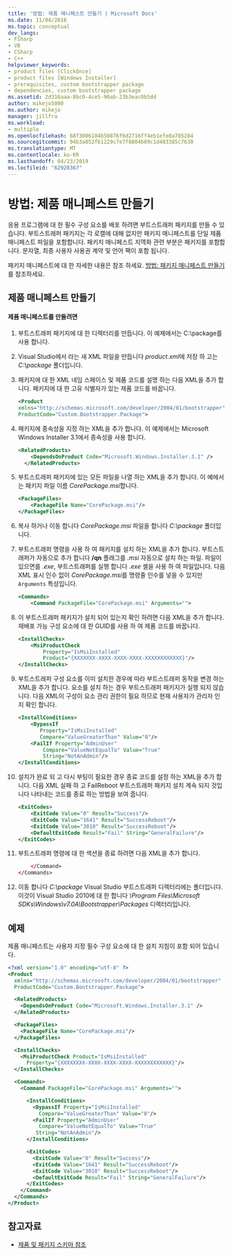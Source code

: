 ```yaml
---
title: '방법: 제품 매니페스트 만들기 | Microsoft Docs'
ms.date: 11/04/2016
ms.topic: conceptual
dev_langs:
- FSharp
- VB
- CSharp
- C++
helpviewer_keywords:
- product files [ClickOnce]
- product files [Windows Installer]
- prerequisites, custom bootstrapper package
- dependencies, custom bootstrapper package
ms.assetid: 2d316aaa-8bc0-4ce5-90ab-23b3eac0b5dd
author: mikejo5000
ms.author: mikejo
manager: jillfra
ms.workload:
- multiple
ms.openlocfilehash: 68f3006104b50876f6d2716ff4eb1efe0a705284
ms.sourcegitcommit: 94b3a052fb1229c7e7f8804b09c1d403385c7630
ms.translationtype: MT
ms.contentlocale: ko-KR
ms.lasthandoff: 04/23/2019
ms.locfileid: "62928367"
---
```

# <a name="how-to-create-a-product-manifest"></a>방법: 제품 매니페스트 만들기
응용 프로그램에 대 한 필수 구성 요소를 배포 하려면 부트스트래퍼 패키지를 만들 수 있습니다. 부트스트래퍼 패키지는 각 로캘에 대해 없지만 패키지 매니페스트를 단일 제품 매니페스트 파일을 포함합니다. 패키지 매니페스트 지역화 관련 부분은 패키지를 포함합니다. 문자열, 최종 사용자 사용권 계약 및 언어 팩이 포함 됩니다.

 패키지 매니페스트에 대 한 자세한 내용은 참조 하세요. [방법: 패키지 매니페스트 만들기](../deployment/how-to-create-a-package-manifest.md)를 참조하세요.

## <a name="create-the-product-manifest"></a>제품 매니페스트 만들기

#### <a name="to-create-the-product-manifest"></a>제품 매니페스트를 만들려면

1. 부트스트래퍼 패키지에 대 한 디렉터리를 만듭니다. 이 예제에서는 C:\package를 사용 합니다.

2. Visual Studio에서 라는 새 XML 파일을 만듭니다 *product.xml*에 저장 하 고는 *C:\package* 폴더입니다.

3. 패키지에 대 한 XML 네임 스페이스 및 제품 코드를 설명 하는 다음 XML을 추가 합니다. 패키지에 대 한 고유 식별자가 있는 제품 코드를 바꿉니다.

    ```xml
    <Product
    xmlns="http://schemas.microsoft.com/developer/2004/01/bootstrapper"
    ProductCode="Custom.Bootstrapper.Package">
    ```

4. 패키지에 종속성을 지정 하는 XML을 추가 합니다. 이 예제에서는 Microsoft Windows Installer 3.1에서 종속성을 사용 합니다.

    ```xml
    <RelatedProducts>
        <DependsOnProduct Code="Microsoft.Windows.Installer.3.1" />
      </RelatedProducts>
    ```

5. 부트스트래퍼 패키지에 있는 모든 파일을 나열 하는 XML을 추가 합니다. 이 예에서는 패키지 파일 이름 *CorePackage.msi*합니다.

    ```xml
    <PackageFiles>
        <PackageFile Name="CorePackage.msi"/>
    </PackageFiles>
    ```

6. 복사 하거나 이동 합니다 *CorePackage.msi* 파일을 합니다 *C:\package* 폴더입니다.

7. 부트스트래퍼 명령을 사용 하 여 패키지를 설치 하는 XML을 추가 합니다. 부트스트래퍼가 자동으로 추가 합니다 **/qn** 플래그를 *.msi* 자동으로 설치 하는 파일. 파일이 있으면를 *.exe*, 부트스트래퍼를 실행 합니다 *.exe* 셸을 사용 하 여 파일입니다. 다음 XML 표시 인수 없이 *CorePackage.msi*를 명령줄 인수를 넣을 수 있지만 `Arguments` 특성입니다.

    ```xml
    <Commands>
        <Command PackageFile="CorePackage.msi" Arguments="">
    ```

8. 이 부트스트래퍼 패키지가 설치 되어 있는지 확인 하려면 다음 XML을 추가 합니다. 재배포 가능 구성 요소에 대 한 GUID를 사용 하 여 제품 코드를 바꿉니다.

    ```xml
    <InstallChecks>
        <MsiProductCheck
            Property="IsMsiInstalled"
            Product="{XXXXXXX-XXXX-XXXX-XXXX-XXXXXXXXXXXX}"/>
    </InstallChecks>
    ```

9. 부트스트래퍼 구성 요소를 이미 설치한 경우에 따라 부트스트래퍼 동작을 변경 하는 XML을 추가 합니다. 요소를 설치 하는 경우 부트스트래퍼 패키지가 실행 되지 않습니다. 다음 XML이 구성이 요소 관리 권한이 필요 하므로 현재 사용자가 관리자 인지 확인 합니다.

    ```xml
    <InstallConditions>
        <BypassIf
           Property="IsMsiInstalled"
           Compare="ValueGreaterThan" Value="0"/>
        <FailIf Property="AdminUser"
            Compare="ValueNotEqualTo" Value="True"
            String="NotAnAdmin"/>
    </InstallConditions>
    ```

10. 설치가 완료 되 고 다시 부팅이 필요한 경우 종료 코드를 설정 하는 XML을 추가 합니다. 다음 XML 실패 하 고 FailReboot 부트스트래퍼 패키지 설치 계속 되지 것입니다 나타내는 코드를 종료 하는 방법을 보여 줍니다.

    ```xml
    <ExitCodes>
        <ExitCode Value="0" Result="Success"/>
        <ExitCode Value="1641" Result="SuccessReboot"/>
        <ExitCode Value="3010" Result="SuccessReboot"/>
        <DefaultExitCode Result="Fail" String="GeneralFailure"/>
    </ExitCodes>
    ```

11. 부트스트래퍼 명령에 대 한 섹션을 종료 하려면 다음 XML을 추가 합니다.

    ```xml
        </Command>
    </Commands>
    ```

12. 이동 합니다 *C:\package* Visual Studio 부트스트래퍼 디렉터리에는 폴더입니다. 이것이 Visual Studio 2010에 대 한 합니다 *\Program Files\Microsoft SDKs\Windows\v7.0A\Bootstrapper\Packages* 디렉터리입니다.

## <a name="example"></a>예제
 제품 매니페스트는 사용자 지정 필수 구성 요소에 대 한 설치 지침이 포함 되어 있습니다.

```xml
<?xml version="1.0" encoding="utf-8" ?>
<Product
  xmlns="http://schemas.microsoft.com/developer/2004/01/bootstrapper"
  ProductCode="Custom.Bootstrapper.Package">

  <RelatedProducts>
    <DependsOnProduct Code="Microsoft.Windows.Installer.3.1" />
  </RelatedProducts>

  <PackageFiles>
    <PackageFile Name="CorePackage.msi"/>
  </PackageFiles>

  <InstallChecks>
    <MsiProductCheck Product="IsMsiInstalled"
      Property="{XXXXXXXX-XXXX-XXXX-XXXX-XXXXXXXXXXXX}"/>
  </InstallChecks>

  <Commands>
    <Command PackageFile="CorePackage.msi" Arguments="">

      <InstallConditions>
        <BypassIf Property="IsMsiInstalled"
          Compare="ValueGreaterThan" Value="0"/>
        <FailIf Property="AdminUser"
          Compare="ValueNotEqualTo" Value="True"
         String="NotAnAdmin"/>
      </InstallConditions>

      <ExitCodes>
        <ExitCode Value="0" Result="Success"/>
        <ExitCode Value="1641" Result="SuccessReboot"/>
        <ExitCode Value="3010" Result="SuccessReboot"/>
        <DefaultExitCode Result="Fail" String="GeneralFailure"/>
      </ExitCodes>
    </Command>
  </Commands>
</Product>
```

## <a name="see-also"></a>참고자료
- [제품 및 패키지 스키마 참조](../deployment/product-and-package-schema-reference.md)